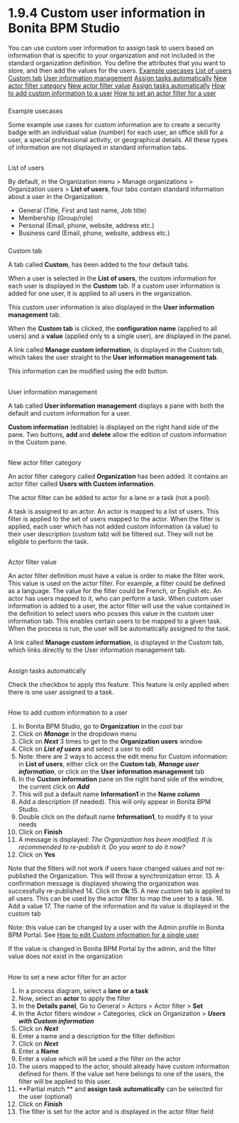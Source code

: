 # 1.9.4 Custom user information in Bonita BPM Studio

You can use custom user information to assign task to users based on information that is specific to your organization and not included in the standard organization definition. 
You define the attributes that you want to store, and then add the values for the users. [Example usecases](#usecase)
[List of users](#default)
[Custom tab](#customtab)
[User information management](#userinformanag)
[Assign tasks automatically](#assign)
[New actor filter category](#newactorcat)
[New actor filter value](#newactorval)
[Assign tasks automatically](#assignauto)
[How to add custom information to a user](#howtoadd)
[How to set an actor filter for a user](#howtosetfilter)

### 

Example usecases

Some example use cases for custom information are to create a security badge with an individual value (number) for each user, an office skill for a user, a special professional activity, or geographical details. All these types of information are not displayed in standard information tabs.

## 

List of users

By default, in the Organization menu \> Manage organizations \> Organization users \> **List of users**, four tabs contain standard information about a user in the Organization:

* General (Title, First and last name, Job title)
* Membership (Group/role)
* Personal (Email, phone, website, address etc.)
* Business card (Email, phone, website, address etc.)

### 

Custom tab

A tab called **Custom**, has been added to the four default tabs.

When a user is selected in the **List of users**, the custom information for each user is displayed in the **Custom** tab. If a custom user information is added for one user, it is applied to all users in the organization.

This custom user information is also displayed in the **User information management** tab.

When the **Custom tab** is clicked, the **configuration name** (applied to all users) and a **value** (applied only to a single user), are displayed in the panel.

A link called **Manage custom information**, is displayed in the Custom tab, which takes the user straight to the **User information management tab**.

This information can be modified using the edit button.

## 

User information management

A tab called **User information management** displays a pane with both the default and custom information for a user.

**Custom information** (editable) is displayed on the right hand side of the pane. Two buttons, **add** and **delete** allow the edition of custom information in the Custom pane.

## 

New actor filter category

An actor filter category called **Organization** has been added. It contains an actor filter called **Users with Custom information**.

The actor filter can be added to actor for a lane or a task (not a pool).

A task is assigned to an actor. An actor is mapped to a list of users. This filter is applied to the set of users mapped to the actor. When the filter is applied, each user which has not added custom information (a value) to their user description (custom tab) will be filtered out. They will not be eligible to perform the task.

## 

Actor filter value

An actor filter definition must have a value is order to make the filter work. This value is used on the actor filter. 
For example, a filter could be defined as a language. The value for the filter could be French, or English etc.
An actor has users mapped to it, who can perform a task.
When custom user information is added to a user, the actor filter will use the value contained in the definition to select users who posses this value in the custom user information tab.
This enables certain users to be mapped to a given task. When the process is run, the user will be automatically assigned to the task.

A link called **Manage custom information**, is displayed in the Custom tab, which links directly to the User information management tab.

## 

Assign tasks automatically

Check the checkbox to apply this feature. This feature is only applied when there is one user assigned to a task.

## 

How to add custom information to a user

1. In Bonita BPM Studio, go to **Organization** in the cool bar
2. Click on _**Manage**_ in the dropdown menu
3. Click on _**Next**_ 3 times to get to the **Organization users** window
4. Click on _**List of users**_ and select a user to edit
5. Note: there are 2 ways to access the edit menu for Custom information: in **List of users**, either click on the **Custom tab**, _**Manage user information**_, or
click on the **User information management** tab
6. In the **Custom information** pane on the right hand side of the window, the current click on _**Add**_
7. This will put a default name **Information1** in the **Name column**
8. Add a description (if needed). This will only appear in Bonita BPM Studio.
9. Double click on the default name **Information1**, to modify it to your needs
10. Click on **Finish**
11. A message is displayed: _The Organization has been modified. It is recommended to re-publish it. Do you want to do it now?_
12. Click on **Yes**

Note that the filters will not work if users have changed values and not re-published the Organization. This will throw a synchronization error.
13. A confirmation message is displayed showing the organization was successfully re-published
14. Click on **Ok**
15. A new custom tab is applied to all users. This can be used by the actor filter to map the user to a task.
16. Add a value
17. The name of the information and its value is displayed in the custom tab

Note: this value can be changed by a user with the Admin profile in Bonita BPM Portal. See [How to edit Custom information for a single user](/custom-user-information-in-bonita-bpm-portal.md)

If the value is changed in Bonita BPM Portal by the admin, and the filter value does not exist in the organization

## 

How to set a new actor filter for an actor

1. In a process diagram, select a **lane or a task**
2. Now, select an **actor** to apply the filter
3. In the **Details panel**, Go to General \> Actors \> Actor filter \> **Set**
4. In the Actor filters window \> Categories, click on Organization \> _**Users with Custom information**_
5. Click on _**Next**_
6. Enter a name and a description for the filter definition
7. Click on _**Next**_
8. Enter a **Name**
9. Enter a value which will be used a the filter on the actor
10. The users mapped to the actor, should already have custom information defined for them. If the value set here belongs to one of the users, the filter will be applied to this user.
11. **Partial match ** and **assign task automatically** can be selected for the user (optional)
12. Click on _**Finish**_
13. The filter is set for the actor and is displayed in the actor filter field